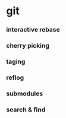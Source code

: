 # git
### interactive rebase 
### cherry picking
### taging
### reflog
### submodules
### search & find
### 
### 
